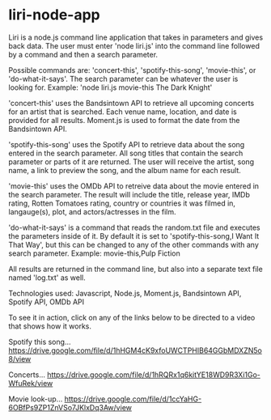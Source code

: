 # liri-node-app

Liri is a node.js command line application that takes in parameters and gives back data. The user must enter 'node liri.js' into the command line followed by a command and then a search parameter.

Possible commands are: 'concert-this', 'spotify-this-song', 'movie-this', or 'do-what-it-says'. The search parameter can be whatever the user is looking for. 
Example: 'node liri.js movie-this The Dark Knight'

'concert-this' uses the Bandsintown API to retrieve all upcoming concerts for an artist that is searched. Each venue name, location, and date is provided for all results. Moment.js is used to format the date from the Bandsintown API.

'spotify-this-song' uses the Spotify API to retrieve data about the song entered in the search parameter. All song titles that contain the search parameter or parts of it are returned. The user will receive the artist, song name, a link to preview the song, and the album name for each result.

'movie-this' uses the OMDb API to retreive data about the movie entered in the search parameter. The result will include the title, release year, IMDb rating, Rotten Tomatoes rating, country or countries it was filmed in, langauge(s), plot, and actors/actresses in the film.

'do-what-it-says' is a command that reads the random.txt file and executes the parameters inside of it. By default it is set to 'spotify-this-song,I Want It That Way', but this can be changed to any of the other commands with any search parameter. 
Example: movie-this,Pulp Fiction

All results are returned in the command line, but also into a separate text file named 'log.txt' as well.

Technologies used: Javascript, Node.js, Moment.js, Bandsintown API, Spotify API, OMDb API

To see it in action, click on any of the links below to be directed to a video that shows how it works.

Spotify this song...
https://drive.google.com/file/d/1hHGM4cK9xfoUWCTPHIB64GGbMDXZN5o8/view

Concerts... 
https://drive.google.com/file/d/1hRQRx1q6kitYE18WD9R3Xi1Go-WfuRek/view

Movie look-up... 
https://drive.google.com/file/d/1ccYaHG-6OBfPs9ZP1ZnVSo7JKlxDq3Aw/view
